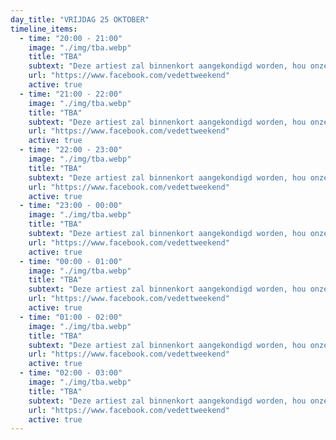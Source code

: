 ```yaml
---
day_title: "VRIJDAG 25 OKTOBER"
timeline_items:
  - time: "20:00 - 21:00"
    image: "./img/tba.webp"
    title: "TBA"
    subtext: "Deze artiest zal binnenkort aangekondigd worden, hou onze socials in het oog voor alle updates"
    url: "https://www.facebook.com/vedettweekend"
    active: true
  - time: "21:00 - 22:00"
    image: "./img/tba.webp"
    title: "TBA"
    subtext: "Deze artiest zal binnenkort aangekondigd worden, hou onze socials in het oog voor alle updates"
    url: "https://www.facebook.com/vedettweekend"
    active: true
  - time: "22:00 - 23:00"
    image: "./img/tba.webp"
    title: "TBA"
    subtext: "Deze artiest zal binnenkort aangekondigd worden, hou onze socials in het oog voor alle updates"
    url: "https://www.facebook.com/vedettweekend"
    active: true
  - time: "23:00 - 00:00"
    image: "./img/tba.webp"
    title: "TBA"
    subtext: "Deze artiest zal binnenkort aangekondigd worden, hou onze socials in het oog voor alle updates"
    url: "https://www.facebook.com/vedettweekend"
    active: true
  - time: "00:00 - 01:00"
    image: "./img/tba.webp"
    title: "TBA"
    subtext: "Deze artiest zal binnenkort aangekondigd worden, hou onze socials in het oog voor alle updates"
    url: "https://www.facebook.com/vedettweekend"
    active: true
  - time: "01:00 - 02:00"
    image: "./img/tba.webp"
    title: "TBA"
    subtext: "Deze artiest zal binnenkort aangekondigd worden, hou onze socials in het oog voor alle updates"
    url: "https://www.facebook.com/vedettweekend"
    active: true
  - time: "02:00 - 03:00"
    image: "./img/tba.webp"
    title: "TBA"
    subtext: "Deze artiest zal binnenkort aangekondigd worden, hou onze socials in het oog voor alle updates"
    url: "https://www.facebook.com/vedettweekend"
    active: true
---
```

